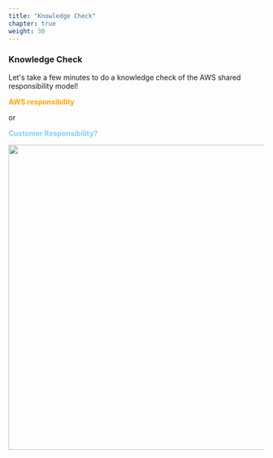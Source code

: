 ```yaml
---
title: "Knowledge Check"
chapter: true
weight: 30
---
```


### Knowledge Check

Let's take a few minutes to do a knowledge check of the AWS shared responsibility model!

<p style="color:#FFA500"><b>  AWS responsibility </b></p> <p> or </p> <p style="color:#87CEFA"><b> Customer Responsibility? </b></p>

<img src='/images/srm_check.png' width='600px'>